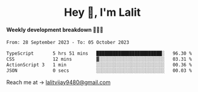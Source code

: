 <h1 align="center">Hey 👋, I'm Lalit</h1>

#### Weekly development breakdown 👨🏻‍💻
<!--START_SECTION:waka-->

```txt
From: 28 September 2023 - To: 05 October 2023

TypeScript       5 hrs 51 mins   ████████████████████████░   96.30 %
CSS              12 mins         ▓░░░░░░░░░░░░░░░░░░░░░░░░   03.31 %
ActionScript 3   1 min           ░░░░░░░░░░░░░░░░░░░░░░░░░   00.36 %
JSON             0 secs          ░░░░░░░░░░░░░░░░░░░░░░░░░   00.03 %
```

<!--END_SECTION:waka-->

Reach me at → lalitvijay9480@gmail.com
